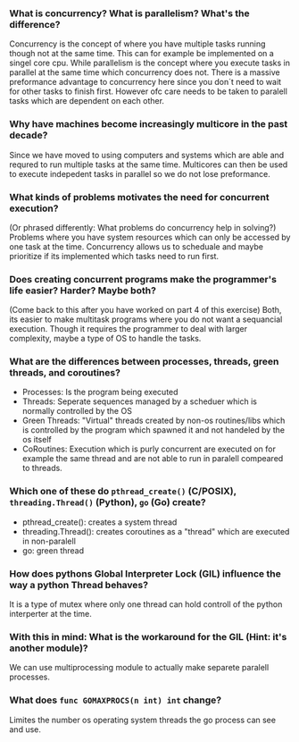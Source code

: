  ### What is concurrency? What is parallelism? What's the difference?
 Concurrency is the concept of where you have multiple tasks running though not at the same time. This can for example be implemented on a singel core cpu.
 While parallelism is the concept where you execute tasks in parallel at the same time which concurrency does not. There is a massive preformance advantage to concurrency here since you don´t need to wait for other tasks to finish first. However ofc care needs to be taken to paralell tasks which are dependent on each other.
 
 ### Why have machines become increasingly multicore in the past decade?
 Since we have moved to using computers and systems which are able and requred to run multiple tasks at the same time. Multicores can then be used to execute indepedent tasks in parallel so we do not lose preformance. 
 
 ### What kinds of problems motivates the need for concurrent execution?
 (Or phrased differently: What problems do concurrency help in solving?)
 Problems where you have system resources which can only be accessed by one task at the time. Concurrency allows us to scheduale and maybe prioritize if its implemented which tasks need to run first.
 
 ### Does creating concurrent programs make the programmer's life easier? Harder? Maybe both?
 (Come back to this after you have worked on part 4 of this exercise)
 Both, its easier to make multitask programs where you do not want a sequancial execution. Though it requires the programmer to deal with larger complexity, maybe a type of OS to handle the tasks. 
 
 ### What are the differences between processes, threads, green threads, and coroutines?
 * Processes: Is the program being executed 
 * Threads: Seperate sequences managed by a scheduer which is normally controlled by the OS
 * Green Threads: "Virtual" threads created by non-os routines/libs which is controlled by the program which spawned it and not handeled by the os itself
 * CoRoutines: Execution which is purly concurrent are executed on for example the same thread and are not able to run in paralell compeared to threads.
 
 ### Which one of these do `pthread_create()` (C/POSIX), `threading.Thread()` (Python), `go` (Go) create?
 * pthread_create(): creates a system thread
 * threading.Thread(): creates coroutines as a "thread" which are executed in non-paralell
 * go: green thread
 
 ### How does pythons Global Interpreter Lock (GIL) influence the way a python Thread behaves?
 It is a type of mutex where only one thread can hold controll of the python interperter at the time.
 
 ### With this in mind: What is the workaround for the GIL (Hint: it's another module)?
 We can use multiprocessing module to actually make separete paralell processes.
 
 ### What does `func GOMAXPROCS(n int) int` change? 
 Limites the number os operating system threads the go process can see and use.
